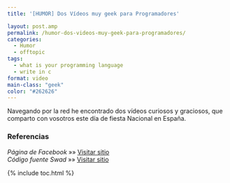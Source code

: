 ```yaml
---
title: '[HUMOR] Dos Vídeos muy geek para Programadores'

layout: post.amp
permalink: /humor-dos-videos-muy-geek-para-programadores/
categories:
  - Humor
  - offtopic
tags:
  - what is your programming language
  - write in c
format: video
main-class: "geek"
color: "#262626"
---
```

Navegando por la red he encontrado dos vídeos curiosos y graciosos, que comparto con vosotros este día de fiesta Nacional en España.

<span class="embed-youtube" ></span> <span class="embed-youtube" ></span>

### Referencias

*Página de Facebook* »» <a href="https://www.facebook.com/elbauldelprogramador/posts/113933772096687" target="_blank">Visitar sitio</a>  
*Código fuente Swad* »» <a href="http://swad.ugr.es/source/" target="_blank">Visitar sitio</a>



{% include toc.html %}
